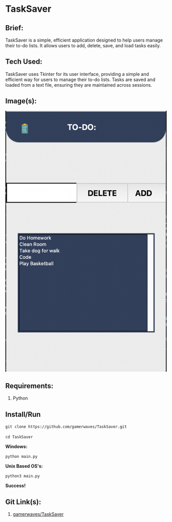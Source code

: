 # **TaskSaver**
**Brief:**
-
TaskSaver is a simple, efficient application designed to help users manage their to-do lists. It allows users to add, delete, save, and load tasks easily.

**Tech Used:**
-
TaskSaver uses Tkinter for its user interface, providing a simple and efficient way for users to manage their to-do lists. Tasks are saved and loaded from a text file, ensuring they are maintained across sessions.

**Image(s):**
-
![TS image](https://github.com/gamerwaves/TaskSaver/blob/main/imgs/SCR-20250104-ocdl.png?raw=true)


**Requirements:**
-
 1. Python

Install/Run
-
    git clone https://github.com/gamerwaves/TaskSaver.git

    cd TaskSaver
    
 **Windows:**
	 
	python main.py
	
**Unix Based OS's:**

	python3 main.py

**Success!**

**Git Link(s):**
-
 1. [gamerwaves/TaskSaver](https://github.com/gamerwaves/TaskSaver)
